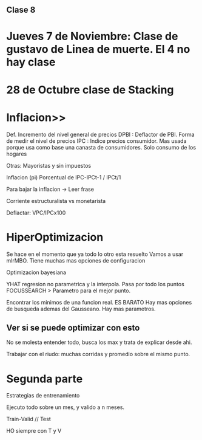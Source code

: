 ## Clase 8 

# Jueves 7 de Noviembre: Clase de gustavo de Linea de muerte. El 4 no hay clase

# 28 de Octubre clase de Stacking

# Inflacion>> 

Def. Incremento del nivel general de precios
DPBI : Deflactor de PBI. Forma de medir el nivel de precios 
IPC : Indice precios consumidor. Mas usada porque usa como base una canasta de consumidores. Solo consumo de los hogares

Otras: Mayoristas y sin impuestos

Inflacion (pi) Porcentual de IPC-IPCt-1 / IPCt/1

Para bajar la inflacion -> Leer frase

Corriente estructuralista vs monetarista

Deflactar:
VPC/IPCx100

# HiperOptimizacion

Se hace en el momento que ya todo lo otro esta resuelto
Vamos a usar mlrMBO. Tiene muchas mas opciones de configuracion

Optimizacion bayesiana

YHAT regresion no parametrica y la interpola. Pasa por todo los puntos
FOCUSSEARCH > Parametro para el mejor punto.

Encontrar los minimos de una funcion real.
ES BARATO
Hay mas opciones de busqueda ademas del Gausseano.
Hay mas parametros.
## Ver si se puede optimizar con esto

No se molesta entender todo, busca los max y trata de explicar desde ahi.

Trabajar con el riudo: muchas corridas y promedio sobre el mismo punto.

# Segunda parte
Estrategias de entrenamiento

Ejecuto todo sobre un mes, y valido a n meses.

Train-Valid // Test

HO siempre con T y V

